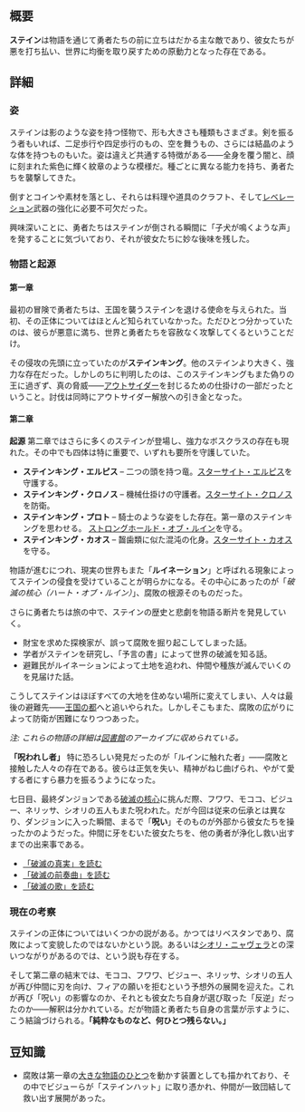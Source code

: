 <!-- title: ステインと腐敗 -->

<!-- quote: 普通は見知らぬ奴が部屋に入ってきて、いきなり殴ってきたりはしない。 -->

<!-- chapters: -1 -->

<!-- images: (ステイン全景 #1), (ステイン全景 #2), (ステイン コンセプトアート), (チャプター1トレーラーのステイン) --->

<!-- model: false -->

## 概要

**ステイン**は物語を通じて勇者たちの前に立ちはだかる主な敵であり、彼女たちが悪を打ち払い、世界に均衡を取り戻すための原動力となった存在である。

## 詳細

### 姿

ステインは影のような姿を持つ怪物で、形も大きさも種類もさまざま。剣を振るう者もいれば、二足歩行や四足歩行のもの、空を舞うもの、さらには結晶のような体を持つものもいた。姿は違えど共通する特徴がある――全身を覆う闇と、顔に刻まれた紫色に輝く紋章のような模様だ。種ごとに異なる能力を持ち、勇者たちを襲撃してきた。

倒すとコインや素材を落とし、それらは料理や道具のクラフト、そして[レベレーション](#entry:revelations-entry)武器の強化に必要不可欠だった。

興味深いことに、勇者たちはステインが倒される瞬間に「子犬が鳴くような声」を発することに気づいており、それが彼女たちに妙な後味を残した。

### 物語と起源

#### 第一章

最初の冒険で勇者たちは、王国を襲うステインを退ける使命を与えられた。当初、その正体についてはほとんど知られていなかった。ただひとつ分かっていたのは、彼らが悪意に満ち、世界と勇者たちを容赦なく攻撃してくるということだけ。

その侵攻の先頭に立っていたのが**ステインキング**。他のステインより大きく、強力な存在だった。しかしのちに判明したのは、このステインキングもまた偽りの王に過ぎず、真の脅威――[アウトサイダー](#entry:outsider-entry)を封じるための仕掛けの一部だったということ。討伐は同時にアウトサイダー解放への引き金となった。

#### 第二章

**起源**
第二章ではさらに多くのステインが登場し、強力なボスクラスの存在も現れた。その中でも四体は特に重要で、いずれも要所を守護していた。

- **ステインキング・エルピス** – 二つの頭を持つ竜。[スターサイト・エルピス](#entry:star-site-elpis-entry)を守護する。
- **ステインキング・クロノス** – 機械仕掛けの守護者。[スターサイト・クロノス](#entry:star-site-chronos-entry)を防衛。
- **ステインキング・プロト** – 騎士のような姿をした存在。第一章のステインキングを思わせる。 [ストロングホールド・オブ・ルイン](#entry:stronghold-of-ruin-entry)を守る。
- **ステインキング・カオス** – 齧歯類に似た混沌の化身。[スターサイト・カオス](#entry:star-site-chaos-entry)を守る。

物語が進むにつれ、現実の世界もまた「**ルイネーション**」と呼ばれる現象によってステインの侵食を受けていることが明らかになる。その中心にあったのが「_破滅の核心（ハート・オブ・ルイン）_」、腐敗の根源そのものだった。

さらに勇者たちは旅の中で、ステインの歴史と悲劇を物語る断片を発見していく。

- 財宝を求めた探検家が、誤って腐敗を掘り起こしてしまった話。
- 学者がステインを研究し、「予言の書」によって世界の破滅を知る話。
- 避難民がルイネーションによって土地を追われ、仲間や種族が滅んでいくのを見届けた話。

こうしてステインはほぼすべての大地を住めない場所に変えてしまい、人々は最後の避難先――[王国の都](#entry:libestal-ancient-entry)へと追いやられた。しかしそこもまた、腐敗の広がりによって防衛が困難になりつつあった。

_注: これらの物語の詳細は[図書館](#entry:library-entry)のアーカイブに収められている。_

**「呪われし者」**
特に恐ろしい発見だったのが「ルインに触れた者」――腐敗と接触した人々の存在である。彼らは正気を失い、精神がねじ曲げられ、やがて愛する者にすら暴力を振るうようになった。

七日目、最終ダンジョンである[破滅の核心](#entry:heart-of-ruin-entry)に挑んだ際、フワワ、モココ、ビジュー、ネリッサ、シオリの五人もまた呪われた。だが今回は従来の伝承とは異なり、ダンジョンに入った瞬間、まるで「**呪い**」そのものが外部から彼女たちを操ったかのようだった。仲間に牙をむいた彼女たちを、他の勇者が浄化し救い出すまでの出来事である。

- [「破滅の真実」を読む](#text:the-truth-of-ruin)
- [「破滅の前奏曲」を読む](#text:prelude-of-ruin)
- [「破滅の歌」を読む](#text:song-of-ruin)

### 現在の考察

ステインの正体についてはいくつかの説がある。かつてはリベスタンであり、腐敗によって変貌したのではないかという説。あるいは[シオリ・ニャヴェラ](https://www.reddit.com/r/Hololive/comments/1fbq036/enreco_theory_about_the_stains/)との深いつながりがあるのでは、という説も存在する。

そして第二章の結末では、モココ、フワワ、ビジュー、ネリッサ、シオリの五人が再び仲間に刃を向け、フィアの願いを拒むという予想外の展開を迎えた。これが再び「呪い」の影響なのか、それとも彼女たち自身が選び取った「反逆」だったのか――解釈は分かれている。だが物語と勇者たち自身の言葉が示すように、こう結論づけられる。**「純粋なものなど、何ひとつ残らない。」**

## 豆知識

- 腐敗は第一章の[大きな物語のひとつ](#entry:the-corruption-entry)を動かす装置としても描かれており、その中でビジューらが「ステインハット」に取り憑かれ、仲間が一致団結して救い出す展開があった。
